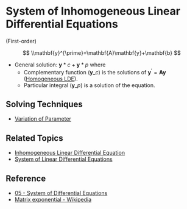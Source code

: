 # System of Inhomogeneous Linear Differential Equations

(First-order)

$$
\\mathbf{y}^{\prime}=\mathbf{A}\mathbf{y}+\mathbf{b}
$$

* General solution: $\mathbf{y}*{c}+\mathbf{y}*{p}$ where
  * Complementary function ($\mathbf{y}\_{c}$) is the solutions of $\mathbf{y}^{\prime}=\mathbf{A}\mathbf{y}$ ([Homogeneous LDE](System%20of%20Homogeneous%20Linear%20Differential%20Equations.md)).
  * Particular integral ($\mathbf{y}\_{p}$) is a solution of the equation.

## Solving Techniques

* [Variation of Parameter](../Variation%20of%20Parameter.md)

## Related Topics

* [Inhomogeneous Linear Differential Equation](../Inhomogeneous%20Linear%20Differential%20Equation.md)
* [System of Linear Differential Equations](System%20of%20Linear%20Differential%20Equations.md)

## Reference

* [05 - System of Differential Equations](../../../../../00%20-%20Summary/SCMA104%20-%20System%20of%20Ordinary%20Differential%20Equations%20and%20Applications%20in%20Medical%20Science/05%20-%20System%20of%20Differential%20Equations.md)
* [Matrix exponential - Wikipedia](https://en.wikipedia.org/wiki/Matrix_exponential)

